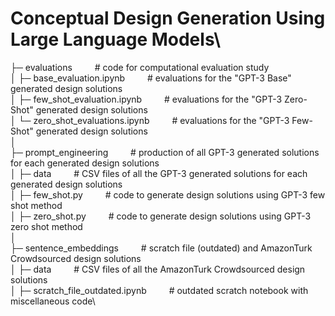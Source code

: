 # Conceptual Design Generation Using Large Language Models\
├─ evaluations &emsp; &emsp;# code for computational evaluation study\
│  ├─ base_evaluation.ipynb &emsp; &emsp;# evaluations for the "GPT-3 Base" generated design solutions\
│  ├─ few_shot_evaluation.ipynb &emsp; &emsp;# evaluations for the "GPT-3 Zero-Shot" generated design solutions\
│  └─ zero_shot_evaluations.ipynb &emsp; &emsp;# evaluations for the "GPT-3 Few-Shot" generated design solutions\
│ \
├─ prompt_engineering &emsp; &emsp;# production of all GPT-3 generated solutions for each generated design solutions\
│  ├─ data &emsp; &emsp;# CSV files of all the GPT-3 generated solutions for each generated design solutions\
│  ├─ few_shot.py &emsp; &emsp;# code to generate design solutions using GPT-3 few shot method\
│  ├─ zero_shot.py &emsp; &emsp;# code to generate design solutions using GPT-3 zero shot method\
│ \
├─ sentence_embeddings &emsp; &emsp;# scratch file (outdated) and AmazonTurk Crowdsourced design solutions\
│  ├─ data &emsp; &emsp;# CSV files of all the AmazonTurk Crowdsourced design solutions\
│  ├─ scratch_file_outdated.ipynb &emsp; &emsp;# outdated scratch notebook with miscellaneous code\
